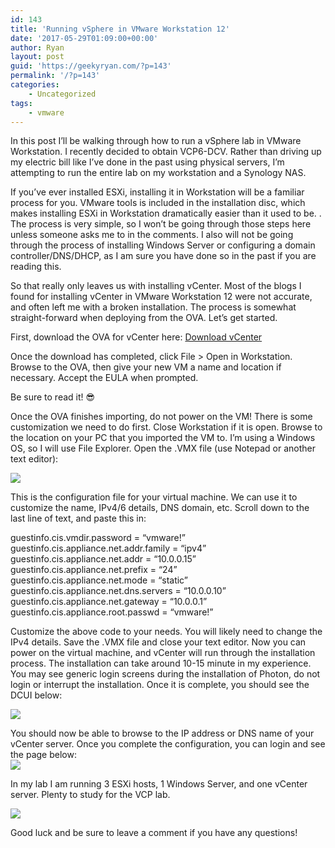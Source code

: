 ```yaml
---
id: 143
title: 'Running vSphere in VMware Workstation 12'
date: '2017-05-29T01:09:00+00:00'
author: Ryan
layout: post
guid: 'https://geekyryan.com/?p=143'
permalink: '/?p=143'
categories:
    - Uncategorized
tags:
    - vmware
---
```


In this post I’ll be walking through how to run a vSphere lab in VMware Workstation. I recently decided to obtain VCP6-DCV. Rather than driving up my electric bill like I’ve done in the past using physical servers, I’m attempting to run the entire lab on my workstation and a Synology NAS.

If you’ve ever installed ESXi, installing it in Workstation will be a familiar process for you. VMware tools is included in the installation disc, which makes installing ESXi in Workstation dramatically easier than it used to be. . The process is very simple, so I won’t be going through those steps here unless someone asks me to in the comments. I also will not be going through the process of installing Windows Server or configuring a domain controller/DNS/DHCP, as I am sure you have done so in the past if you are reading this.

So that really only leaves us with installing vCenter. Most of the blogs I found for installing vCenter in VMware Workstation 12 were not accurate, and often left me with a broken installation. The process is somewhat straight-forward when deploying from the OVA. Let’s get started.

First, download the OVA for vCenter here: [Download vCenter](https://my.vmware.com/web/vmware/details?productId=614&downloadGroup=VC650)

Once the download has completed, click File &gt; Open in Workstation. Browse to the OVA, then give your new VM a name and location if necessary. Accept the EULA when prompted.

Be sure to read it! 😎

Once the OVA finishes importing, do not power on the VM! There is some customization we need to do first. Close Workstation if it is open. Browse to the location on your PC that you imported the VM to. I’m using a Windows OS, so I will use File Explorer. Open the .VMX file (use Notepad or another text editor):

[![](https://geekyryan.com/wp-content/uploads/2017/05/2017-05-28_21h00_04.png)](https://geekyryan.com/wp-content/uploads/2017/05/2017-05-28_21h00_04.png)

This is the configuration file for your virtual machine. We can use it to customize the name, IPv4/6 details, DNS domain, etc. Scroll down to the last line of text, and paste this in:

guestinfo.cis.vmdir.password = “vmware!”  
guestinfo.cis.appliance.net.addr.family = “ipv4”  
guestinfo.cis.appliance.net.addr = “10.0.0.15”  
guestinfo.cis.appliance.net.prefix = “24”  
guestinfo.cis.appliance.net.mode = “static”  
guestinfo.cis.appliance.net.dns.servers = “10.0.0.10”  
guestinfo.cis.appliance.net.gateway = “10.0.0.1”  
guestinfo.cis.appliance.root.passwd = “vmware!”

Customize the above code to your needs. You will likely need to change the IPv4 details. Save the .VMX file and close your text editor. Now you can power on the virtual machine, and vCenter will run through the installation process. The installation can take around 10-15 minute in my experience. You may see generic login screens during the installation of Photon, do not login or interrupt the installation. Once it is complete, you should see the DCUI below:

[![](https://geekyryan.com/wp-content/uploads/2017/05/2017-05-24_10h11_00.png)](https://geekyryan.com/wp-content/uploads/2017/05/2017-05-24_10h11_00.png)

You should now be able to browse to the IP address or DNS name of your vCenter server. Once you complete the configuration, you can login and see the page below:  
[![](https://geekyryan.com/wp-content/uploads/2017/05/2017-05-24_10h10_39.png)](https://geekyryan.com/wp-content/uploads/2017/05/2017-05-24_10h10_39.png)

In my lab I am running 3 ESXi hosts, 1 Windows Server, and one vCenter server. Plenty to study for the VCP lab.

[![](https://geekyryan.com/wp-content/uploads/2017/05/2017-05-24_10h11_31.png)](https://geekyryan.com/wp-content/uploads/2017/05/2017-05-24_10h11_31.png)

Good luck and be sure to leave a comment if you have any questions!